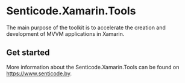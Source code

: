 # Senticode.Xamarin.Tools

The main purpose of the toolkit is to accelerate the creation and development of MVVM applications in Xamarin.

## Get started

More information about the Senticode.Xamarin.Tools can be found on https://www.senticode.by.

